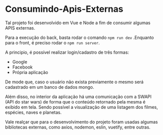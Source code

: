 # Consumindo-Apis-Externas

Tal projeto foi desenvolvido em Vue e Node a fim de consumir algumas APIS externas. 

Para a execução do back, basta rodar o comando `npm run dev`
.Enquanto para o front, é preciso rodar o `npm run server`.

A principio, é possível realizar login/cadastro de três formas: 
<ul>
  <li>Google</li>
  <li>Facebook</li>
  <li>Própria aplicação</li>
</ul>

De mode que, caso o usuário não exista previamente o mesmo será cadastrado em um banco de dados mongo.

Além disso, no interior da aplicação há uma comunicação com a SWAPI (API do star wars) de forma que o conteúdo retornado pela mesma é exibido em tela. Sendo possível a visualização de uma listagem dos filmes, espécies, naves e planetas. 

Vale realçar que para o desenvolvimento do projeto foram usadas algumas bibliotecas externas, como axios, nodemon, eslin, vuetify, entre outras. 
